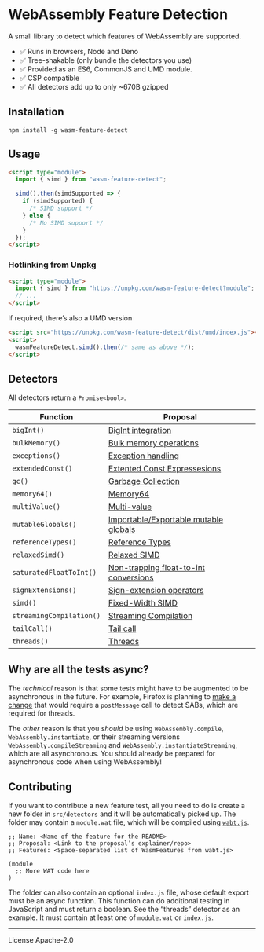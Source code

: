 # WebAssembly Feature Detection

A small library to detect which features of WebAssembly are supported.

- ✅ Runs in browsers, Node and Deno
- ✅ Tree-shakable (only bundle the detectors you use)
- ✅ Provided as an ES6, CommonJS and UMD module.
- ✅ CSP compatible
- ✅ All detectors add up to only ~670B gzipped

## Installation

```
npm install -g wasm-feature-detect
```

## Usage

```html
<script type="module">
  import { simd } from "wasm-feature-detect";

  simd().then(simdSupported => {
    if (simdSupported) {
      /* SIMD support */
    } else {
      /* No SIMD support */
    }
  });
</script>
```

### Hotlinking from Unpkg

```html
<script type="module">
  import { simd } from "https://unpkg.com/wasm-feature-detect?module";
  // ...
</script>
```

If required, there’s also a UMD version

```html
<script src="https://unpkg.com/wasm-feature-detect/dist/umd/index.js"></script>
<script>
  wasmFeatureDetect.simd().then(/* same as above */);
</script>
```

## Detectors

All detectors return a `Promise<bool>`.

| Function                 | Proposal                                                                                                     |
| ------------------------ | ------------------------------------------------------------------------------------------------------------ |
| `bigInt()`               | [BigInt integration](https://github.com/WebAssembly/JS-BigInt-integration)                                   |
| `bulkMemory()`           | [Bulk memory operations](https://github.com/webassembly/bulk-memory-operations)                              |
| `exceptions()`           | [Exception handling](https://github.com/WebAssembly/exception-handling)                                      |
| `extendedConst()`        | [Extented Const Expressesions](https://github.com/WebAssembly/extended-const)                                |
| `gc()`                   | [Garbage Collection](https://github.com/WebAssembly/gc)                                                      |
| `memory64()`             | [Memory64](https://github.com/WebAssembly/memory64)                                                          |
| `multiValue()`           | [Multi-value](https://github.com/WebAssembly/multi-value)                                                    |
| `mutableGlobals()`       | [Importable/Exportable mutable globals]()                                                                    |
| `referenceTypes()`       | [Reference Types](https://github.com/WebAssembly/reference-types)                                            |
| `relaxedSimd()`          | [Relaxed SIMD](https://github.com/webassembly/relaxed-simd)                                                  |
| `saturatedFloatToInt()`  | [Non-trapping float-to-int conversions](https://github.com/WebAssembly/nontrapping-float-to-int-conversions) |
| `signExtensions()`       | [Sign-extension operators](https://github.com/WebAssembly/sign-extension-ops)                                |
| `simd()`                 | [Fixed-Width SIMD](https://github.com/webassembly/simd)                                                      |
| `streamingCompilation()` | [Streaming Compilation](https://webassembly.github.io/spec/web-api/index.html#streaming-modules)             |
| `tailCall()`             | [Tail call](https://github.com/webassembly/tail-call)                                                        |
| `threads()`              | [Threads](https://github.com/webassembly/threads)                                                            |

## Why are all the tests async?

The _technical_ reason is that some tests might have to be augmented to be asynchronous in the future. For example, Firefox is planning to [make a change][ff coop] that would require a `postMessage` call to detect SABs, which are required for threads.

The _other_ reason is that you _should_ be using `WebAssembly.compile`, `WebAssembly.instantiate`, or their streaming versions `WebAssembly.compileStreaming` and `WebAssembly.instantiateStreaming`, which are all asynchronous. You should already be prepared for asynchronous code when using WebAssembly!

## Contributing

If you want to contribute a new feature test, all you need to do is create a new folder in `src/detectors` and it will be automatically picked up. The folder may contain a `module.wat` file, which will be compiled using [`wabt.js`](https://github.com/AssemblyScript/wabt.js).

```wat
;; Name: <Name of the feature for the README>
;; Proposal: <Link to the proposal’s explainer/repo>
;; Features: <Space-separated list of WasmFeatures from wabt.js>

(module
  ;; More WAT code here
)
```

The folder can also contain an optional `index.js` file, whose default export must be an async function. This function can do additional testing in JavaScript and must return a boolean. See the “threads” detector as an example.
It must contain at least one of `module.wat` or `index.js`.

[ff coop]: https://groups.google.com/forum/#!msg/mozilla.dev.platform/IHkBZlHETpA/dwsMNchWEQAJ
[wat2wasm]: https://github.com/webassembly/wabt

---

License Apache-2.0
